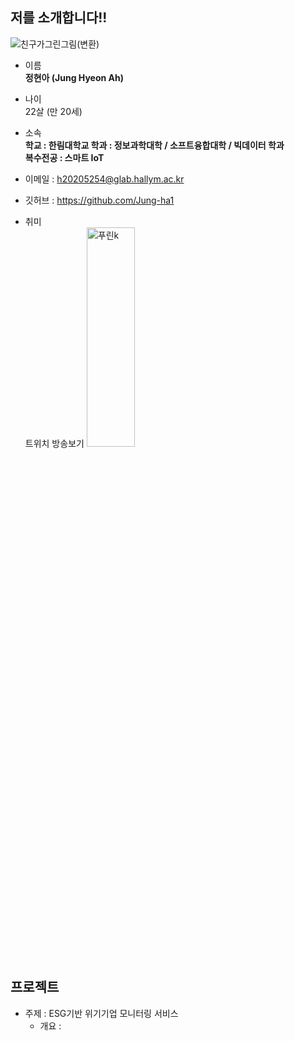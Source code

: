 ## 저를 소개합니다!!
![친구가그린그림(변환)](https://user-images.githubusercontent.com/83272007/198274581-738e1734-d3c0-4821-ae77-313c45061e4b.png)

- 이름   
  **정현아 (Jung Hyeon Ah)**

- 나이   
  22살 (만 20세)   
  
- 소속   
  **학교 : 한림대학교
  학과 : 정보과학대학 / 소프트융합대학 / 빅데이터 학과   
  복수전공 : 스마트 IoT**   
  
- 이메일 : h20205254@glab.hallym.ac.kr   
- 깃허브 : https://github.com/Jung-ha1   

- 취미   
  트위치 방송보기
  <img src="다운로드/푸린.png" width="40%" height="30%" title="px(픽셀) 크기 설정" alt="푸린k"></img>

## 프로젝트   

- 주제 : ESG기반 위기기업 모니터링 서비스   
  - 개요 : 
